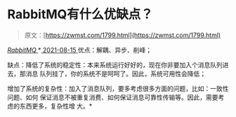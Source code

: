 <!--yml
category: 未分类
date: 0001-01-01 00:00:00
-->

# RabbitMQ有什么优缺点？

> 原文：[https://zwmst.com/1799.html](https://zwmst.com/1799.html)

   [ *RabbitMQ* ](https://zwmst.com/rabbitmq)*[ <time datetime="2021-08-15T16:34:27+08:00"> 2021-08-15 </time> ](https://zwmst.com/1799.html)  优点：解耦、异步、削峰；

缺点：降低了系统的稳定性：本来系统运行好好的，现在你非要加入个消息队列进去，那消息 队列挂了，你的系统不是呵呵了。因此，系统可用性会降低；

增加了系统的复杂性：加入了消息队列，要多考虑很多方面的问题，比如：一致性问题、如何 保证消息不被重复消费、如何保证消息可靠性传输等。因此，需要考虑的东西更多，复杂性增 大。*
